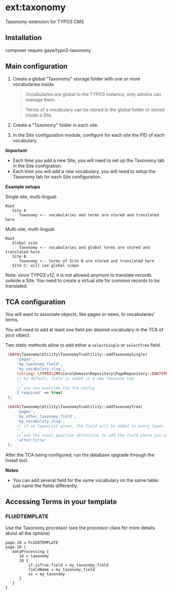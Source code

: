# ext:taxonomy

Taxonomy extension for TYPO3 CMS

## Installation

composer require gaya/typo3-taxonomy

## Main configuration

1. Create a global "Taxonomy" storage folder with one or more vocabularies inside.

   > Vocabularies are global to the TYPO3 instance, only admins can manage them.
   > 
   > Terms of a vocabulary can be stored in the global folder or stored inside a Site.

2. Create a "Taxonomy" folder in each site.

3. In the Site configuration module, configure for each site the PID of each vocabulary.

**Important**

- Each time you add a new Site, you will need to set up the Taxonomy tab in the Site configration.
- Each time you will add a new vocabulary, you will need to setup the Taxonomy tab for each Site configuration.

**Example setups**

Single site, multi-lingual:
```
Root
   Site A
      Taxonomy <-- vocabularies and terms are stored and translated here
```

Multi-site, multi-lingual:
```
Root
   Global site
      Taxonomy <-- vocabularies and global terms are stored and translated here
   Site B
      Taxonomy <-- terms of Site B are stored and translated here
   Site C: will use global scope
```

Note: since TYPO3 v12, it is not allowed anymore to translate records outside a Site.
You need to create a virtual site for common records to be translated.

## TCA configuration

You will want to associate objects, like pages or news, to vocabularies' terms.

You will need to add at least one field per desired vocabulary in the TCA of your object.

Two static methods allow to add either a `selectSingle` or `selectTree` field.

```php
 \GAYA\Taxonomy\Utility\TaxonomyTcaUtility::addTaxonomySingle(
     'pages',
     'my_taxonomy_field',
     'my_vocabulary_slug',
     (string) \TYPO3\CMS\Core\Domain\Repository\PageRepository::DOKTYPE_DEFAULT,
     // by default, field is added in a new Taxonomy tab
     '',
     // you can override the TCA config
     ['required' => true]
 );

 \GAYA\Taxonomy\Utility\TaxonomyTcaUtility::addTaxonomyTree(
     'pages',
     'my_other_taxonomy_field',
     'my_vocabulary_slug',
     // if no typesList given, the field will be added to every types
     '',
     // use the usual position definition to add the field where you want
     'after:title'
 );
```

After the TCA being configured, run the database upgrade through the Install tool.

**Notes**

- You can add several field for the same vocabulary on the same table: just name the fields differently.

## Accessing Terms in your template

### FLUIDTEMPLATE

Use the Taxonomy processor (see the processor class for more details about all the options)

```typoscript
page.10 = FLUIDTEMPLATE
page.10 {
   dataProcessing {
      10 = taxonomy
      10 {
          if.isTrue.field = my_taxonomy_field
          fieldName = my_taxonomy_field
          as = my_taxonomy
      }
   }
}
```
